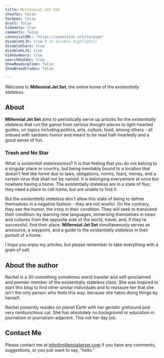 ```yaml
---
title: Millennial Jet Set
showToc: false
TocOpen: false
draft: false
hidemeta: true
comments: false
canonicalURL: "https://canonical.url/to/page"
disableHLJS: true # to disable highlightjs
disableShare: true
disableHLJS: true
hideSummary: true
searchHidden: true
ShowReadingTime: false
ShowBreadCrumbs: false

---
```


Welcome to **Millennial Jet Set**, the online home of the *existentially stateless*. 

## About

**Millennial Jet Set** aims to periodically serve up articles for the *existentially stateless* that run the gamut from serious thought-pieces to light-hearted guides, on topics including politics, arts, culture, food, among others - all imbued with sardonic humor and meant to be read half-heartedly and a good sense of fun.

### Trash and No Star

What is *existential statelessness*? It is that feeling that you do not belong to a singular place or country, but being inevitably bound to a location that doesn't feel like home due to laws, obligations, norms, fears, money, and a certain virus that shall not be named. It is belonging everywhere at once but nowhere having a home. The existentially stateless are in a state of flux; they need a place to call home, but are unable to find it.

But the *existentially stateless* don't allow this state of being to define themselves in a negative fashion - they are not woeful. On the contrary, they see the humor, the irony in their condition. They will seek to transcend their condition: by learning new languages, immersing themselves in news and cultures from the opposite side of the world, travel, and, if they're successful, find their place. **Millennial Jet Set** simultaneously serves as aresource, a waypoint, and a guide to the *existentially stateless* in their pursuit of a home.

I hope you enjoy my articles, but please remember to take everything with a grain of salt.

## About the author

Rachel is a 30-something sometimes world traveler and self-proclaimed and premier member of the existentially stateless class. She was inspired to start this blog to find other similar individuals and to reassure her that she isn't the only person who feels this way. because she hates doing things by herself.

Rachel presently resides on planet Earth with her geriatic grehound and very rambunctious cat. She has absolutely no background or education in journalism or journalism-adjacent. This not her day job.

## Contact Me

Please contact me at info@millennialjetset.com if you have any comments, suggestions, or you just want to say, "hello."
